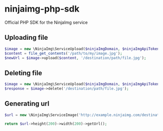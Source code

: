 # ninjaimg-php-sdk
Official PHP SDK for the NinjaImg service


## Uploading file

```php
$image = new \NinjaImg\ServiceUpload($ninjaImgDomain, $ninjaImgApiToken);
$content = file_get_contents('/path/to/my/image.jpg');
$newUrl = $image->upload($content, '/destination/path/file.jpg');
```

## Deleting file

```php
$image = new \NinjaImg\ServiceUpload($ninjaImgDomain, $ninjaImgApiToken);
$response = $image->delete('/destination/path/file.jpg');
```

## Generating url

```php
$url = new \NinjaImg\ServiceImage('http://example.ninjaimg.com/destination/path/file.jpg');

return $url->height(200)->width(200)->getUrl();
```
